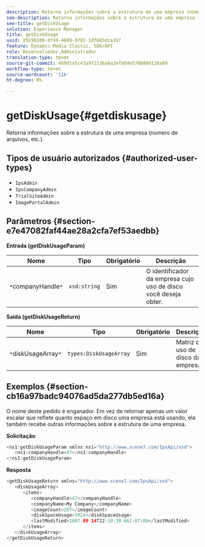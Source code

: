 ```yaml
---
description: Retorna informações sobre a estrutura de uma empresa (número de arquivos, etc.).
seo-description: Retorna informações sobre a estrutura de uma empresa (número de arquivos, etc.).
seo-title: getDiskUsage
solution: Experience Manager
title: getDiskUsage
uuid: 29190200-8f49-4689-9782-1df665dca1b7
feature: Dynamic Media Classic, SDK/API
role: Desenvolvedor,Administrador
translation-type: tm+mt
source-git-commit: 469d1a5c43a972116a8a2efb0de5708800130a99
workflow-type: tm+mt
source-wordcount: '116'
ht-degree: 0%

---
```



# getDiskUsage{#getdiskusage}

Retorna informações sobre a estrutura de uma empresa (número de arquivos, etc.).

## Tipos de usuário autorizados {#authorized-user-types}

* `IpsAdmin`
* `IpsCompanyAdmin`
* `TrialSiteAdmin`
* `ImagePortalAdmin`

## Parâmetros {#section-e7e47082faf44ae28a2cfa7ef53aedbb}

**Entrada (getDiskUsageParam)**

| Nome | Tipo | Obrigatório | Descrição |
|---|---|---|---|
| `*`companyHandle`*` | `xsd:string` | Sim | O identificador da empresa cujo uso de disco você deseja obter. |

**Saída (getDiskUsageReturn)**

| Nome | Tipo | Obrigatório | Descrição |
|---|---|---|---|
| `*`diskUsageArray`*` | `types:DiskUsageArray` | Sim | Matriz de uso de disco da empresa. |

## Exemplos {#section-cb16a97badc94076ad5da277db5ed16a}

O nome deste pedido é enganador. Em vez de retornar apenas um valor escalar que reflete quanto espaço em disco uma empresa está usando, ela também recebe outras informações sobre a estrutura de uma empresa.

**Solicitação**

```java
<ns1:getDiskUsageParam xmlns:ns1="http://www.scene7.com/IpsApi/xsd">
   <ns1:companyHandle>47</ns1:companyHandle>
</ns1:getDiskUsageParam>
```

**Resposta**

```java
<getDiskUsageReturn xmlns="http://www.scene7.com/IpsApi/xsd">
   <diskUsageArray>
      <items>
         <companyHandle>47</companyHandle>
         <companyName>My Company</companyName>
         <imageCount>207</imageCount>
         <diskSpaceUsage>3024</diskSpaceUsage>
         <lastModified>2007-09-14T22:10:30.661-07:00</lastModified>
      </items>
   </diskUsageArray>
</getDiskUsageReturn>
```

